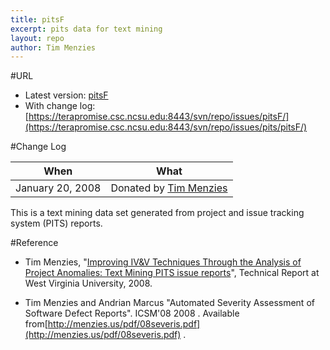 ```yaml
---
title: pitsF
excerpt: pits data for text mining
layout: repo
author: Tim Menzies
---
```



#URL

  * Latest version: [pitsF](https://terapromise.csc.ncsu.edu:8443/svn/repo/issues/pits/pitsF/pitsF.csv)
  * With change log: [https://terapromise.csc.ncsu.edu:8443/svn/repo/issues/pitsF/](https://terapromise.csc.ncsu.edu:8443/svn/repo/issues/pits/pitsF/)

#Change Log

When | What
---- | ----
   January 20, 2008 | Donated by [Tim Menzies](/repo/people/data-donors/promise3.html)

This is a text mining data set generated from project and issue tracking system (PITS) reports.

#Reference

  * Tim Menzies, "[Improving IV&V Techniques Through the Analysis of Project Anomalies: Text Mining PITS issue reports](http://menzies.us/pdf/07anomalies-pits.pdf)", Technical Report at West Virginia University, 2008.

  * Tim Menzies and Andrian Marcus "Automated Severity Assessment of Software Defect Reports". ICSM'08  2008 . Available from[http://menzies.us/pdf/08severis.pdf](http://menzies.us/pdf/08severis.pdf) .
